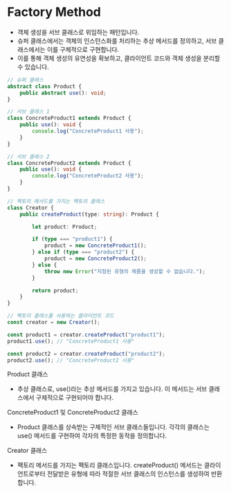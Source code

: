 # Factory Method

- 객체 생성을 서브 클래스로 위임하는 패턴입니다.
- 슈퍼 클래스에서는 객체의 인스턴스화를 처리하는 추상 메서드를 정의하고, 서브 클래스에서는 이를 구체적으로 구현합니다.
- 이를 통해 객체 생성의 유연성을 확보하고, 클라이언트 코드와 객체 생성을 분리할 수 있습니다.

```typescript
// 슈퍼 클래스
abstract class Product {
    public abstract use(): void;
}

// 서브 클래스 1
class ConcreteProduct1 extends Product {
    public use(): void {
        console.log("ConcreteProduct1 사용");
    }
}

// 서브 클래스 2
class ConcreteProduct2 extends Product {
    public use(): void {
        console.log("ConcreteProduct2 사용");
    }
}

// 팩토리 메서드를 가지는 팩토리 클래스
class Creator {
    public createProduct(type: string): Product {

        let product: Product;

        if (type === "product1") {
            product = new ConcreteProduct1();
        } else if (type === "product2") {
            product = new ConcreteProduct2();
        } else {
            throw new Error("지정된 유형의 제품을 생성할 수 없습니다.");
        }

        return product;
    }
}

// 팩토리 클래스를 사용하는 클라이언트 코드
const creator = new Creator();

const product1 = creator.createProduct("product1");
product1.use(); // "ConcreteProduct1 사용"

const product2 = creator.createProduct("product2");
product2.use(); // "ConcreteProduct2 사용"
```


Product 클래스
- 추상 클래스로, use()라는 추상 메서드를 가지고 있습니다. 이 메서드는 서브 클래스에서 구체적으로 구현되어야 합니다.

ConcreteProduct1 및 ConcreteProduct2 클래스
- Product 클래스를 상속받는 구체적인 서브 클래스들입니다. 각각의 클래스는 use() 메서드를 구현하여 각자의 특정한 동작을 정의합니다.

Creator 클래스
- 팩토리 메서드를 가지는 팩토리 클래스입니다. createProduct() 메서드는 클라이언트로부터 전달받은 유형에 따라 적절한 서브 클래스의 인스턴스를 생성하여 반환합니다.

